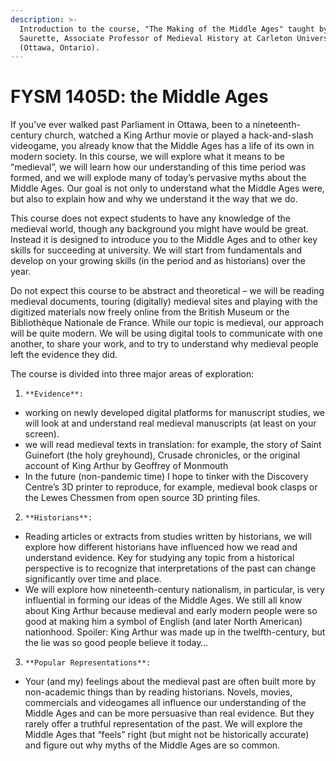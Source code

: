 ```yaml
---
description: >-
  Introduction to the course, "The Making of the Middle Ages" taught by Marc
  Saurette, Associate Professor of Medieval History at Carleton University
  (Ottawa, Ontario).
---
```


# FYSM 1405D: the Middle Ages

If you’ve ever walked past Parliament in Ottawa, been to a nineteenth-century church, watched a King Arthur movie or played a hack-and-slash videogame, you already know that the Middle Ages has a life of its own in modern society. In this course, we will explore what it means to be “medieval”, we will learn how our understanding of this time period was formed, and we will explode many of today’s pervasive myths about the Middle Ages. Our goal is not only to understand what the Middle Ages were, but also to explain how and why we understand it the way that we do. 

This course does not expect students to have any knowledge of the medieval world, though any background you might have would be great. Instead it is designed to introduce you to the Middle Ages and to other key skills for succeeding at university. We will start from fundamentals and develop on your growing skills \(in the period and as historians\) over the year. 

Do not expect this course to be abstract and theoretical – we will be reading medieval documents, touring \(digitally\) medieval sites and  playing with the digitized materials now freely online from the British Museum or the Bibliothèque Nationale de France. While our topic is medieval, our approach will be quite modern. We will be using digital tools to communicate with one another, to share your work, and to try to understand why medieval people left the evidence they did. 

The course is divided into three major areas of exploration: 

1.     **Evidence**: 

* working on newly developed digital platforms for manuscript studies, we will look at and understand real medieval manuscripts \(at least on your screen\).  
* we will read medieval texts in translation: for example, the story of Saint Guinefort \(the holy greyhound\), Crusade chronicles, or the original account of King Arthur by Geoffrey of Monmouth
*  In the future \(non-pandemic time\) I hope to tinker with the Discovery Centre’s 3D printer to reproduce, for example, medieval book clasps or the Lewes Chessmen from open source 3D printing files. 

2.     **Historians**: 

* Reading articles or extracts from studies written by historians, we will explore how different historians have influenced how we read and understand evidence. Key for studying any topic from a historical perspective is to recognize that interpretations of the past can change significantly over time and place.
* We will explore how nineteenth-century nationalism, in particular, is very influential in forming our ideas of the Middle Ages. We still all know about King Arthur because medieval and early modern people were so good at making him a symbol of English \(and later North American\) nationhood. Spoiler: King Arthur was made up in the twelfth-century, but the lie was so good people believe it today…

3.     **Popular Representations**:

* Your \(and my\) feelings about the medieval past are often built more by non-academic things than by reading historians. Novels, movies, commercials and videogames all influence our understanding of the Middle Ages and can be more persuasive than real evidence. But they rarely offer a truthful representation of the past. We will explore the Middle Ages that “feels” right \(but might not be historically accurate\) and figure out why myths of the Middle Ages are so common. 

